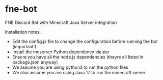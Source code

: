 # fne-bot
FNE Discord Bot with Minecraft Java Server integration

Installation notes:
- Edit the config.js file to change the configuration before running the bot (important!)
- Install the mcserver Python dependency via pip
- Ensure you have all the node.js dependencies (theyre all listed in package.json anyway)
- We assume you are using python3 to run the python files
- We also assume you are using Java 17 to run the minecraft server
